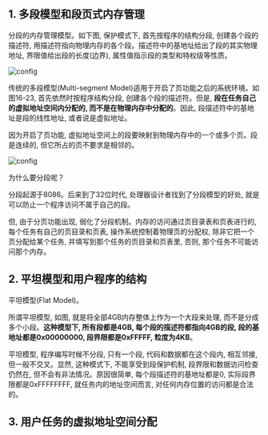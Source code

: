 ## 1. 多段模型和段页式内存管理

分段的内存管理模型。如下图, 保护模式下, 首先按程序的结构分段, 创建各个段的描述符, 用描述符指向物理内存的各个段。描述符中的基地址给出了段的其实物理地址, 界限值给出段的长度(边界), 属性值指示段的类型和特权级等性质。

![config](images/9.png)

传统的多段模型(Multi-segment Model)适用于开启了页功能之后的系统环境。如图16-23, 首先依然时按程序结构分段, 创建各个段的描述符。但是, **段在任务自己的虚拟地址空间内分配的, 而不是在物理内存中分配的**。因此, 段描述符中的基地址是段的线性地址, 或者说是虚拟地址。


因为开启了页功能, 虚拟地址空间上的段要映射到物理内存中的一个或多个页。段是连续的, 但它所占的页不要求是相邻的。

![config](images/10.png)

为什么要分段呢？

分段起源于8086。后来到了32位时代, 处理器设计者找到了分段模型的好处, 就是可以防止一个程序访问不属于自己的段。

但, 由于分页功能出现, 弱化了分段机制。内存的访问通过页目录表和页表进行的, 每个任务有自己的页目录和页表, 操作系统控制着物理页的分配权, 除非它把一个页分配给某个任务, 并填写到那个任务的页目录和页表里, 否则, 那个任务不可能访问那个内存。

## 2. 平坦模型和用户程序的结构

平坦模型(Flat Model)。

所谓平坦模型, 如图, 就是将全部4GB内存整体上作为一个大段来处理, 而不是分成多个小段。**这种模型下, 所有段都是4GB, 每个段的描述符都指向4GB的段, 段的基地址都是0x00000000, 段界限都是0xFFFFF, 粒度为4KB**。

平坦模型, 程序编写时候不分段, 只有一个段, 代码和数据都在这个段内, 相互邻接, 但一般不交叉。显然, 这种模式下, 不能享受到段保护机制, 段界限和数据访问检查仍然在, 但不会有非法情况。原因很简单, 每个段描述符的基地址都是0, 实际段界限都是0xFFFFFFFF, 就任务内的地址空间而言, 对任何内存位置的访问都是合法的。

## 3. 用户任务的虚拟地址空间分配

